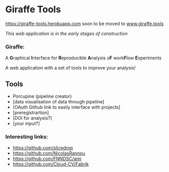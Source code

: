 # Giraffe Tools
https://giraffe-tools.herokuapp.com soon to be moved to www.giraffe.tools

_This web application is in the early stages of construction_

### Giraffe: 
A  **G**raphical **I**nterface for **R**eproducible **A**nalysis o**F** work**F**low **E**xperiments

A web application with a set of tools to improve your analysis!

## Tools
* Porcupine (pipeline creator)
* [data visualisation of data through pipeline]
* [OAuth Github link to easily interface with projects]
* [preregistrartion]
* [DOI for analysis?]
* [your input?]

### Interesting links:
* https://github.com/slicedrop
* https://github.com/NicolasRannou
* https://github.com/FNNDSC/ami
* https://github.com/Cloud-CV/Fabrik
